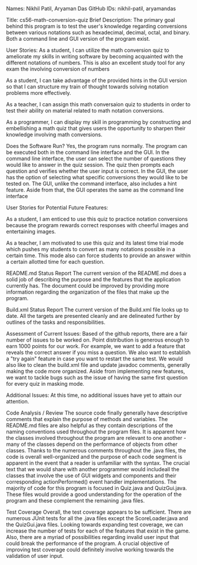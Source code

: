 Names: Nikhil Patil, Aryaman Das
GitHub IDs: nikhil-patil, aryamandas

Title: cs56-math-conversion-quiz
Brief Description: The primary goal behind this program is to test the user's knowledge regarding conversions between various notations such as hexadecimal, decimal, octal, and binary. Both a command line and GUI version of the program exist.

User Stories:
As a student, I can utilize the math conversion quiz to ameliorate my skills in writing software by becoming acquainted with the different notations of numbers. This is also an excellent study tool for any exam the involving conversion of numbers

As a student, I can take advantage of the provided hints in the GUI version so that I can structure my train of thought towards solving notation problems more effectively.

As a teacher, I can assign this math conversaion quiz to students in order to test their ability on material related to math notation conversions.

As a programmer, I can display my skill in programming by constructing and embellishing a math quiz that gives users the opportunity to sharpen their knowledge involving math conversions.


Does the Software Run?
Yes, the program runs normally. The program can be executed both in the command line interface and the GUI. In the command line interface, the user can select the number of questions they would like to answer in the quiz session. The quiz then prompts each question and verifies whether the user input is correct. In the GUI, the user has the option of selecting what specific conversions they would like to be tested on. The GUI, unlike the command interface, also includes a hint feature. Aside from that, the GUI operates the same as the command line interface

User Stories for Potential Future Features:

As a student, I am enticed to use this quiz to practice notation conversions because the program rewards correct responses with cheerful images and entertaining images.

As a teacher, I am motivated to use this quiz and its latest time trial mode which pushes my students to convert as many notations possible in a certain time. This mode also can force students to provide an answer within a certain allotted time for each question.

README.md Status Report
The current version of the README.md does a solid job of describing the purpose and the features that the application currently has. The document could be improved by providing more information regarding the organization of the files that make up the program.

Build.xml Status Report
The current version of the Build.xml file looks up to date. All the targets are presented cleanly and are delineated further by outlines of the tasks and responsibilities.

Assessment of Current Issues:
Based of the github reports, there are a fair number of issues to be worked on. Point distribution is generous enough to earn 1000 points for our work. For example, we want to add a feature that reveals the correct answer if you miss a question. We also want to establish a "try again" feature in case you want to restart the same test. We would also like to clean the build.xml file and update javadoc comments, generally making the code more organized. Aside from implementing new features, we want to tackle bugs such as the issue of having the same first question for every quiz in masking mode.

Additional Issues:
At this time, no additional issues have yet to attain our attention.

Code Analysis / Review
The source code finally generally have descriptive comments that explain the purpose of methods and variables. The README.md files are also helpful as they contain descriptions of the naming conventions used throughout the program files. It is apparent how the classes involved throughout the program are relevant to one another - many of the classes depend on the performance of objects from other classes. Thanks to the numerous comments throughout the .java files, the code is overall well-organized and the purpose of each code segment is apparent in the event that a reader is unfamiliar with the syntax. The crucial text that we would share with another programmer would includeall the classes that involve the use of GUI widgets and components and their corresponding actionPerformed() event handler implementations. The majority of code for this program is focused in Quiz.java and QuizGui.java. These files would provide a good understanding for the operation of the program and these complement the remaining .java files.

Test Coverage
Overall, the test coverage appears to be sufficient. There are numerous JUnit tests for all the .java files except the ScoreLoader.java and the QuizGui.java files. Looking towards expanding test coverage, we can increase the number of tests for each of the features that exist in the game. Also, there are a myriad of possibilities regarding invalid user input that could break the performance of the program. A crucial objective of improving test coverage could definitely involve working towards the validation of user input.  


